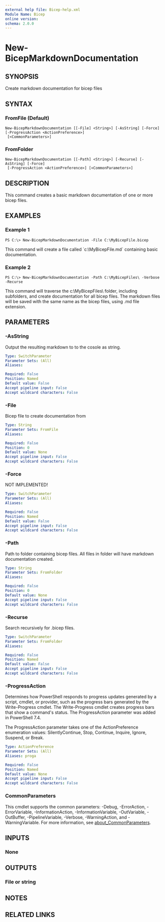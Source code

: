 ```yaml
---
external help file: Bicep-help.xml
Module Name: Bicep
online version:
schema: 2.0.0
---
```


# New-BicepMarkdownDocumentation

## SYNOPSIS
Create markdown documentation for bicep files

## SYNTAX

### FromFile (Default)
```
New-BicepMarkdownDocumentation [[-File] <String>] [-AsString] [-Force] [-ProgressAction <ActionPreference>]
 [<CommonParameters>]
```

### FromFolder
```
New-BicepMarkdownDocumentation [[-Path] <String>] [-Recurse] [-AsString] [-Force]
 [-ProgressAction <ActionPreference>] [<CommonParameters>]
```

## DESCRIPTION
This command creates a basic markdown documentation of one or more bicep files.

## EXAMPLES

### Example 1
```
PS C:\> New-BicepMarkdownDocumentation -File C:\MyBicepFile.bicep
```

This command will create a file called \`c:\MyBicepFile.md\` containing basic documentation.

### Example 2
```
PS C:\> New-BicepMarkdownDocumentation -Path C:\MyBicepFiles\ -Verbose -Recurse
```

This command will traverse the c:\MyBicepFiles\ folder, including subfolders, and create documentation for all bicep files.
The markdown files will be saved with the same name as the bicep files, using .md file extension.

## PARAMETERS

### -AsString
Output the resulting markdown to to the cosole as string.

```yaml
Type: SwitchParameter
Parameter Sets: (All)
Aliases:

Required: False
Position: Named
Default value: False
Accept pipeline input: False
Accept wildcard characters: False
```

### -File
Bicep file to create documentation from

```yaml
Type: String
Parameter Sets: FromFile
Aliases:

Required: False
Position: 0
Default value: None
Accept pipeline input: False
Accept wildcard characters: False
```

### -Force
NOT IMPLEMENTED!

```yaml
Type: SwitchParameter
Parameter Sets: (All)
Aliases:

Required: False
Position: Named
Default value: False
Accept pipeline input: False
Accept wildcard characters: False
```

### -Path
Path to folder containing bicep files.
All files in folder will have markdown documentation created.

```yaml
Type: String
Parameter Sets: FromFolder
Aliases:

Required: False
Position: 0
Default value: None
Accept pipeline input: False
Accept wildcard characters: False
```

### -Recurse
Search recursively for .bicep files.

```yaml
Type: SwitchParameter
Parameter Sets: FromFolder
Aliases:

Required: False
Position: Named
Default value: False
Accept pipeline input: False
Accept wildcard characters: False
```

### -ProgressAction
Determines how PowerShell responds to progress updates generated by a script, cmdlet, or provider, such as the progress bars generated by the Write-Progress cmdlet. The Write-Progress cmdlet creates progress bars that show a command's status. The ProgressAction parameter was added in PowerShell 7.4.

The ProgressAction parameter takes one of the ActionPreference enumeration values: SilentlyContinue, Stop, Continue, Inquire, Ignore, Suspend, or Break.

```yaml
Type: ActionPreference
Parameter Sets: (All)
Aliases: proga

Required: False
Position: Named
Default value: None
Accept pipeline input: False
Accept wildcard characters: False
```

### CommonParameters
This cmdlet supports the common parameters: -Debug, -ErrorAction, -ErrorVariable, -InformationAction, -InformationVariable, -OutVariable, -OutBuffer, -PipelineVariable, -Verbose, -WarningAction, and -WarningVariable. For more information, see [about_CommonParameters](http://go.microsoft.com/fwlink/?LinkID=113216).

## INPUTS

### None
## OUTPUTS

### File or string
## NOTES

## RELATED LINKS
